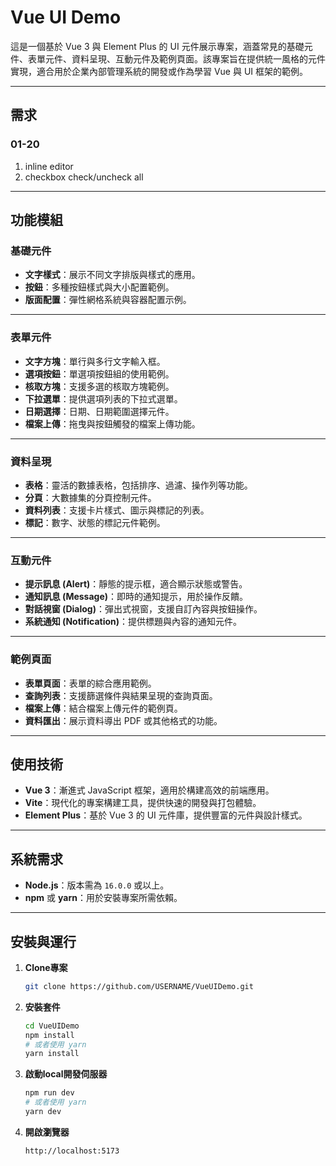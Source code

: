 # Vue UI Demo

這是一個基於 Vue 3 與 Element Plus 的 UI 元件展示專案，涵蓋常見的基礎元件、表單元件、資料呈現、互動元件及範例頁面。該專案旨在提供統一風格的元件實現，適合用於企業內部管理系統的開發或作為學習 Vue 與 UI 框架的範例。

---
## 需求
### 01-20

1. inline editor
2. checkbox check/uncheck all 

---

## 功能模組

### **基礎元件**
- **文字樣式**：展示不同文字排版與樣式的應用。
- **按鈕**：多種按鈕樣式與大小配置範例。
- **版面配置**：彈性網格系統與容器配置示例。

---

### **表單元件**
- **文字方塊**：單行與多行文字輸入框。
- **選項按鈕**：單選項按鈕組的使用範例。
- **核取方塊**：支援多選的核取方塊範例。
- **下拉選單**：提供選項列表的下拉式選單。
- **日期選擇**：日期、日期範圍選擇元件。
- **檔案上傳**：拖曳與按鈕觸發的檔案上傳功能。

---

### **資料呈現**
- **表格**：靈活的數據表格，包括排序、過濾、操作列等功能。
- **分頁**：大數據集的分頁控制元件。
- **資料列表**：支援卡片樣式、圖示與標記的列表。
- **標記**：數字、狀態的標記元件範例。

---

### **互動元件**
- **提示訊息 (Alert)**：靜態的提示框，適合顯示狀態或警告。
- **通知訊息 (Message)**：即時的通知提示，用於操作反饋。
- **對話視窗 (Dialog)**：彈出式視窗，支援自訂內容與按鈕操作。
- **系統通知 (Notification)**：提供標題與內容的通知元件。

---

### **範例頁面**
- **表單頁面**：表單的綜合應用範例。
- **查詢列表**：支援篩選條件與結果呈現的查詢頁面。
- **檔案上傳**：結合檔案上傳元件的範例頁。
- **資料匯出**：展示資料導出 PDF 或其他格式的功能。

---

## 使用技術

- **Vue 3**：漸進式 JavaScript 框架，適用於構建高效的前端應用。
- **Vite**：現代化的專案構建工具，提供快速的開發與打包體驗。
- **Element Plus**：基於 Vue 3 的 UI 元件庫，提供豐富的元件與設計樣式。

---

## 系統需求

- **Node.js**：版本需為 `16.0.0` 或以上。
- **npm** 或 **yarn**：用於安裝專案所需依賴。

---

## 安裝與運行

1. **Clone專案**
   ```bash
   git clone https://github.com/USERNAME/VueUIDemo.git
   ```
2. **安裝套件**
   ```bash
   cd VueUIDemo
   npm install
   # 或者使用 yarn
   yarn install
   ```
3. **啟動local開發伺服器**
   ```bash
   npm run dev
   # 或者使用 yarn
   yarn dev
   ```
4. **開啟瀏覽器**
   ```bash
   http://localhost:5173
   ```

